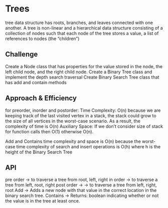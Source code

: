 # Trees
tree data structure has roots, branches, and leaves connected with one another. A tree is non-linear and a hierarchical data structure consisting of a collection of nodes such that each node of the tree stores a value, a list of references to nodes (the “children”)

## Challenge
Create a Node class that has properties for the value stored in the node, the left child node, and the right child node.
Create a Binary Tree class and implement the depth search traversal 
Create Binary Search Tree class that has add and contain methods

## Approach & Efficiency
for preorder, inorder and postorder:
Time Complexity: O(n) because we are keeping track of the last visited vertex in a stack, the stack could grow to the size of all vertices in the worst-case scenario. As a result, the complexity of time is O(n)
Auxiliary Space: If we don’t consider size of stack for function calls then O(1) otherwise O(n).

Add and Contains time complexity and space is O(n) because the worst-case time complexity of search and insert operations is O(h) where h is the height of the Binary Search Tree


## API
pre order -> to traverse a tree from root, left, right
in order -> to traverse a tree from left, root, right
post order -> -> to traverse a tree from left, right, root
Add -> Adds a new node with that value in the correct location in the binary search tree.
Contains -> Returns: boolean indicating whether or not the value is in the tree at least once.
